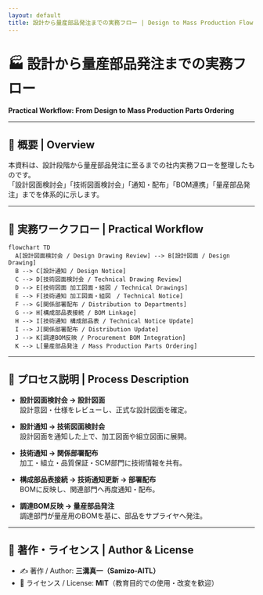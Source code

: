 ```yaml
---
layout: default
title: 設計から量産部品発注までの実務フロー | Design to Mass Production Flow
---
```


# 🏭 設計から量産部品発注までの実務フロー  
**Practical Workflow: From Design to Mass Production Parts Ordering**

---

## 📘 概要 | Overview
本資料は、設計段階から量産部品発注に至るまでの社内実務フローを整理したものです。  
「設計図面検討会」「技術図面検討会」「通知・配布」「BOM連携」「量産部品発注」までを体系的に示します。  

---

## 🔁 実務ワークフロー | Practical Workflow

```mermaid
flowchart TD
  A[設計図面検討会 / Design Drawing Review] --> B[設計図面 / Design Drawing]
  B --> C[設計通知 / Design Notice]
  C --> D[技術図面検討会 / Technical Drawing Review]
  D --> E[技術図面 加工図面・組図 / Technical Drawings]
  E --> F[技術通知 加工図面・組図　/ Technical Notice]
  F --> G[関係部署配布 / Distribution to Departments]
  G --> H[構成部品表接続 / BOM Linkage]
  H --> I[技術通知 構成部品表 / Technical Notice Update]
  I --> J[関係部署配布 / Distribution Update]
  J --> K[調達BOM反映 / Procurement BOM Integration]
  K --> L[量産部品発注 / Mass Production Parts Ordering]
```

---

## 📂 プロセス説明 | Process Description

- **設計図面検討会 → 設計図面**  
  設計意図・仕様をレビューし、正式な設計図面を確定。  

- **設計通知 → 技術図面検討会**  
  設計図面を通知した上で、加工図面や組立図面に展開。  

- **技術通知 → 関係部署配布**  
  加工・組立・品質保証・SCM部門に技術情報を共有。  

- **構成部品表接続 → 技術通知更新 → 部署配布**  
  BOMに反映し、関連部門へ再度通知・配布。  

- **調達BOM反映 → 量産部品発注**  
  調達部門が量産用のBOMを基に、部品をサプライヤへ発注。  

---

## 👤 著作・ライセンス | Author & License
- ✍️ 著作 / Author: **三溝真一（Samizo-AITL）**  
- 📜 ライセンス / License: **MIT**（教育目的での使用・改変を歓迎）  
